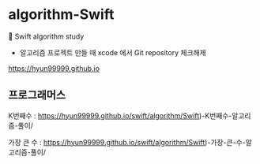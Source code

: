 # algorithm-Swift
🤯 Swift algorithm study

- 알고리즘 프로젝트 만들 때 xcode 에서 Git repository 체크해제

https://hyun99999.github.io

## 프로그래머스
K번째수 : https://hyun99999.github.io/swift/algorithm/Swift)-K번째수-알고리즘-풀이/

가장 큰 수 : https://hyun99999.github.io/swift/algorithm/Swift)-가장-큰-수-알고리즘-풀이/
